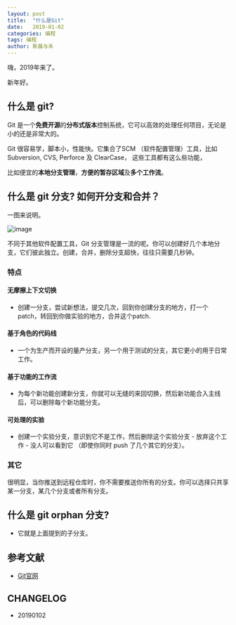 ```yaml
---
layout: post
title:  "什么是Git"
date:   2019-01-02
categories: 编程
tags: 编程
author: 斯晨与禾
---
```


嗨，2019年来了。

新年好。




## 什么是 git?

Git 是一个**免费开源**的**分布式版本**控制系统，它可以高效的处理任何项目，无论是小的还是非常大的。

Git 很容易学，脚本小，性能快。它集合了SCM （软件配置管理）工具，比如Subversion, CVS, Perforce 及 ClearCase， 这些工具都有这么些功能，

比如便宜的**本地分支管理**，**方便的暂存区域**及**多个工作流**。


## 什么是 git 分支? 如何开分支和合并？

一图来说明。

![image](https://user-images.githubusercontent.com/24952118/50586283-c810f480-0eb3-11e9-8613-b0e5f222162b.png)


不同于其他软件配置工具，Git 分支管理是一流的呢。你可以创建好几个本地分支，它们彼此独立。创建，合并，删除分支超快，往往只需要几秒钟。

### 特点

#### 无摩擦上下文切换

- 创建一分支，尝试新想法，提交几次，回到你创建分支的地方，打一个patch，转回到你做实验的地方，合并这个patch.

#### 基于角色的代码线

- 一个为生产而开设的量产分支，另一个用于测试的分支，其它更小的用于日常工作。

#### 基于功能的工作流

- 为每个新功能创建新分支，你就可以无缝的来回切换，然后新功能合入主线后，可以删除每个新功能分支。

#### 可处理的实验

- 创建一个实验分支，意识到它不是工作，然后删除这个实验分支 - 放弃这个工作 - 没人可以看到它 （即使你同时 push 了几个其它的分支）。

### 其它

很明显，当你推送到远程仓库时，你不需要推送你所有的分支。你可以选择只共享某一分支，某几个分支或者所有分支。


## 什么是 git orphan 分支?

- 它就是上面提到的子分支。

## 参考文献

 + [Git官网](https://git-scm.com/)

## CHANGELOG

- 20190102
